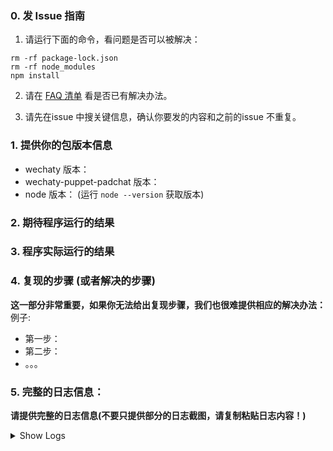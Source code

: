 ### 0. 发 Issue 指南

1. 请运行下面的命令，看问题是否可以被解决：
```
rm -rf package-lock.json
rm -rf node_modules
npm install
```

2. 请在 [FAQ 清单](https://docs.chatie.io/v/zh/faq) 看是否已有解决办法。

3. 请先在issue 中搜关键信息，确认你要发的内容和之前的issue 不重复。

### 1. 提供你的包版本信息
- wechaty 版本：
- wechaty-puppet-padchat 版本：
- node 版本： (运行 `node --version` 获取版本)

### 2. 期待程序运行的结果

### 3. 程序实际运行的结果

### 4. 复现的步骤 (或者解决的步骤)

**这一部分非常重要，如果你无法给出复现步骤，我们也很难提供相应的解决办法：**
例子:
- 第一步：
- 第二步：
- 。。。

### 5. 完整的日志信息：
**请提供完整的日志信息(不要只提供部分的日志截图，请复制粘贴日志内容！)**
<details>
<summary>
Show Logs
</summary>

```shell
$ WECHATY_LOG=silly node yourbot.js

```

</details>

